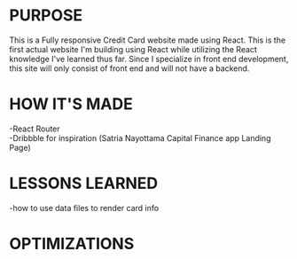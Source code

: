 <h1>PURPOSE</h1>
This is a Fully responsive Credit Card website made using React. This is the first actual website I'm building using React while utilizing the React knowledge I've learned thus far. Since I specialize in front end development, this site will only consist of front end and will not have a backend. 
<h1>HOW IT'S MADE</h1>
-React Router
<br>
-Dribbble for inspiration (Satria Nayottama Capital Finance app Landing Page)
<h1>LESSONS LEARNED</h1>
-how to use data files to render card info


<h1>OPTIMIZATIONS</h1>
